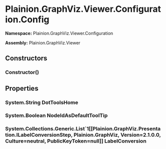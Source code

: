 
# Plainion.GraphViz.Viewer.Configuration.Config

**Namespace:** Plainion.GraphViz.Viewer.Configuration

**Assembly:** Plainion.GraphViz.Viewer


## Constructors

### Constructor()


## Properties

### System.String DotToolsHome

### System.Boolean NodeIdAsDefaultToolTip

### System.Collections.Generic.List`1[[Plainion.GraphViz.Presentation.ILabelConversionStep, Plainion.GraphViz, Version=2.1.0.0, Culture=neutral, PublicKeyToken=null]] LabelConversion
